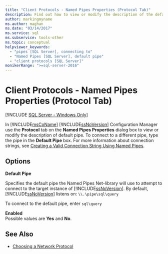 ```yaml
---
title: "Client Protocols - Named Pipes Properties (Protocol Tab)"
description: Find out how to view or modify the description of the default pipe in SQL Server Configuration Manager. Learn how to connect to a different pipe.
author: markingmyname
ms.author: maghan
ms.date: "03/14/2017"
ms.service: sql
ms.subservice: tools-other
ms.topic: conceptual
helpviewer_keywords:
  - "pipes [SQL Server], connecting to"
  - "Named Pipes [SQL Server], default pipe"
  - "client protocols [SQL Server]"
monikerRange: ">=sql-server-2016"
---
```


# Client Protocols - Named Pipes Properties (Protocol Tab)

[!INCLUDE [SQL Server - Windows Only](../../includes/applies-to-version/sql-windows-only.md)]

In [!INCLUDE[msCoName](../../includes/msconame-md.md)] [!INCLUDE[ssNoVersion](../../includes/ssnoversion-md.md)] Configuration Manager use the **Protocol** tab on the **Named Pipes Properties** dialog box to view or modify the description of default pipe. To connect to a different pipe, type the pipe in the **Default Pipe** box. For more information about connection strings, see [Creating a Valid Connection String Using Named Pipes](/previous-versions/sql/sql-server-2016/ms189307(v=sql.130)).  
  
## Options  

**Default Pipe**  

Specifies the default pipe the Named Pipes Net-library will use to attempt to connect to the target instance of [!INCLUDE[ssNoVersion](../../includes/ssnoversion-md.md)]. By default, [!INCLUDE[ssNoVersion](../../includes/ssnoversion-md.md)] listens on: `\\.\pipe\sql\query`  
  
To connect to the default pipe, enter `sql\query`  
  
**Enabled**  
Possible values are **Yes** and **No**.  
  
## See Also

- [Choosing a Network Protocol](/previous-versions/sql/sql-server-2016/ms187892(v=sql.130))
